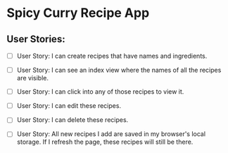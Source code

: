 # Spicy Curry Recipe App
## User Stories:
 

-[ ] User Story: I can create recipes that have names and ingredients.

-[ ] User Story: I can see an index view where the names of all the recipes are visible.

-[ ] User Story: I can click into any of those recipes to view it.

-[ ] User Story: I can edit these recipes.

-[ ] User Story: I can delete these recipes.

-[ ] User Story: All new recipes I add are saved in my browser's local storage. If I refresh the page, 
these recipes will still be there.


